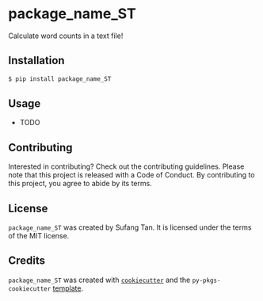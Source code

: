 # package_name_ST

Calculate word counts in a text file!

## Installation

```bash
$ pip install package_name_ST
```

## Usage

- TODO

## Contributing

Interested in contributing? Check out the contributing guidelines. Please note that this project is released with a Code of Conduct. By contributing to this project, you agree to abide by its terms.

## License

`package_name_ST` was created by Sufang Tan. It is licensed under the terms of the MIT license.

## Credits

`package_name_ST` was created with [`cookiecutter`](https://cookiecutter.readthedocs.io/en/latest/) and the `py-pkgs-cookiecutter` [template](https://github.com/py-pkgs/py-pkgs-cookiecutter).
